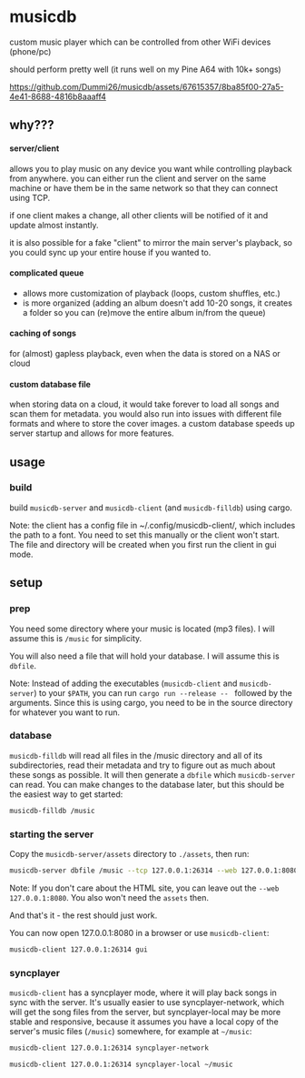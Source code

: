 # musicdb

custom music player which can be controlled from other WiFi devices (phone/pc)

should perform pretty well (it runs well on my Pine A64 with 10k+ songs)

https://github.com/Dummi26/musicdb/assets/67615357/8ba85f00-27a5-4e41-8688-4816b8aaaff4

## why???

#### server/client

allows you to play music on any device you want while controlling playback from anywhere.
you can either run the client and server on the same machine or have them be in the same network
so that they can connect using TCP.

if one client makes a change, all other clients will be notified of it and update almost instantly.

it is also possible for a fake "client" to mirror the main server's playback, so you could sync up your entire house if you wanted to.

#### complicated queue

- allows more customization of playback (loops, custom shuffles, etc.)
- is more organized (adding an album doesn't add 10-20 songs, it creates a folder so you can (re)move the entire album in/from the queue)

#### caching of songs

for (almost) gapless playback, even when the data is stored on a NAS or cloud

#### custom database file

when storing data on a cloud, it would take forever to load all songs and scan them for metadata.
you would also run into issues with different file formats and where to store the cover images.
a custom database speeds up server startup and allows for more features.

## usage

### build

build `musicdb-server` and `musicdb-client` (and `musicdb-filldb`) using cargo.

Note: the client has a config file in ~/.config/musicdb-client/, which includes the path to a font. You need to set this manually or the client won't start.
The file and directory will be created when you first run the client in gui mode.

## setup

### prep

You need some directory where your music is located (mp3 files).
I will assume this is `/music` for simplicity.

You will also need a file that will hold your database.
I will assume this is `dbfile`.

Note: Instead of adding the executables (`musicdb-client` and `musicdb-server`) to your `$PATH`, you can run `cargo run --release -- ` followed by the arguments.
Since this is using cargo, you need to be in the source directory for whatever you want to run.

### database

`musicdb-filldb` will read all files in the /music directory and all of its subdirectories, read their metadata and try to figure out as much about these songs as possible. It will then generate a `dbfile` which `musicdb-server` can read.
You can make changes to the database later, but this should be the easiest way to get started:

```sh
musicdb-filldb /music
```

### starting the server

Copy the `musicdb-server/assets` directory to `./assets`, then run:

```sh
musicdb-server dbfile /music --tcp 127.0.0.1:26314 --web 127.0.0.1:8080
```

Note: If you don't care about the HTML site, you can leave out the `--web 127.0.0.1:8080`.
You also won't need the `assets` then.

And that's it - the rest should just work.

You can now open 127.0.0.1:8080 in a browser or use `musicdb-client`:

```sh
musicdb-client 127.0.0.1:26314 gui
```

### syncplayer

`musicdb-client` has a syncplayer mode, where it will play back songs in sync with the server.
It's usually easier to use syncplayer-network, which will get the song files from the server,
but syncplayer-local may be more stable and responsive, because it assumes you have a local copy of the server's music files (`/music`) somewhere, for example at `~/music`:

```sh
musicdb-client 127.0.0.1:26314 syncplayer-network
```

```sh
musicdb-client 127.0.0.1:26314 syncplayer-local ~/music
```
